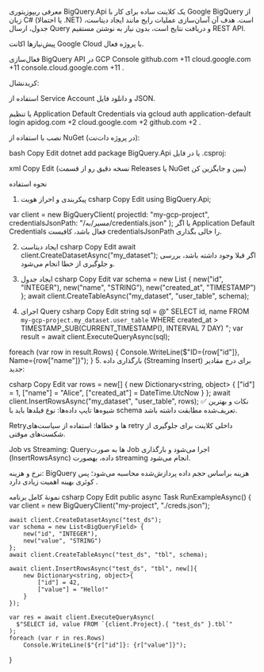 معرفی
ریپوزیتوری BigQuery.Api یک کلاینت ساده برای کار با Google BigQuery از زبان C# (یا احتمالا .NET) است. هدف آن آسان‌سازی عملیات رایج مانند ایجاد دیتاست، جدول، ارسال Query و دریافت نتایج است، بدون نیاز به نوشتن مستقیم REST API.

 پیش‌نیازها
اکانت Google Cloud با پروژه فعال.

فعال‌سازی BigQuery API در GCP Console 
github.com
+11
cloud.google.com
+11
console.cloud.google.com
+11
.

کریدنشال:

استفاده از Service Account و دانلود فایل JSON.

یا تنظیم Application Default Credentials via gcloud auth application-default login 
apidog.com
+2
cloud.google.com
+2
github.com
+2
.

 نصب
با استفاده از NuGet (در پروژه دات‌نت):

bash
Copy
Edit
dotnet add package BigQuery.Api
یا در فایل .csproj:

xml
Copy
Edit
<PackageReference Include="BigQuery.Api" Version="x.y.z" />
(نسخه‌ دقیق رو از قسمت Releases یا NuGet ببین و جایگزین کن)

 نحوه استفاده
1. پیکربندی و احراز هویت
csharp
Copy
Edit
using BigQuery.Api;

var client = new BigQueryClient(
    projectId: "my-gcp-project",
    credentialsJsonPath: "/مسیر/به/credentials.json"
);
یا اگر Application Default Credentials فعال باشد، کافیست credentialsJsonPath را خالی بگذاری.

2. ایجاد دیتاست
csharp
Copy
Edit
await client.CreateDatasetAsync("my_dataset");
اگر قبلا وجود داشته باشد، بررسی و جلوگیری از خطا انجام می‌شود.

3. ایجاد جدول
csharp
Copy
Edit
var schema = new List<BigQueryField> {
    new("id", "INTEGER"),
    new("name", "STRING"),
    new("created_at", "TIMESTAMP")
};
await client.CreateTableAsync("my_dataset", "user_table", schema);
4. اجرای Query
csharp
Copy
Edit
string sql = @"
  SELECT id, name
  FROM `my-gcp-project.my_dataset.user_table`
  WHERE created_at > TIMESTAMP_SUB(CURRENT_TIMESTAMP(), INTERVAL 7 DAY)
";
var result = await client.ExecuteQueryAsync(sql);

foreach (var row in result.Rows)
{
    Console.WriteLine($"ID={row["id"]}, Name={row["name"]}");
}
5. بارگذاری داده (Streaming Insert)
برای درج مقادیر جدید:

csharp
Copy
Edit
var rows = new[] {
    new Dictionary<string, object> {
        ["id"] = 1,
        ["name"] = "Alice",
        ["created_at"] = DateTime.UtcNow
    }
};
await client.InsertRowsAsync("my_dataset", "user_table", rows);
✅ نکات و بهترین شیوه‌ها
تایپ داده‌ها: نوع فیلدها باید با schema تعریف‌شده مطابقت داشته باشد.

Retry‌ها و خطاها: استفاده از سیاست‌های retry داخلی کلاینت برای جلوگیری از شکست‌های موقتی.

Job vs Streaming: Queryها به صورت Job اجرا می‌شود و بارگذاری (InsertRowsAsync) داده، بهصورت streaming انجام می‌شود.

نرخ و هزینه: BigQuery هزینه براساس حجم داده پردازش‌شده محاسبه می‌شود؛ پس کوئری بهینه اهمیت زیادی دارد .

 نمونهٔ کامل برنامه
csharp
Copy
Edit
public async Task RunExampleAsync()
{
    var client = new BigQueryClient("my-project", "./creds.json");

    await client.CreateDatasetAsync("test_ds");
    var schema = new List<BigQueryField> {
        new("id", "INTEGER"),
        new("value", "STRING")
    };
    await client.CreateTableAsync("test_ds", "tbl", schema);

    await client.InsertRowsAsync("test_ds", "tbl", new[]{
        new Dictionary<string, object>{
            ["id"] = 42,
            ["value"] = "Hello!"
        }
    });

    var res = await client.ExecuteQueryAsync(
      $"SELECT id, value FROM `{client.Project}.{ "test_ds" }.tbl`"
    );
    foreach (var r in res.Rows)
        Console.WriteLine($"{r["id"]}: {r["value"]}");
}
